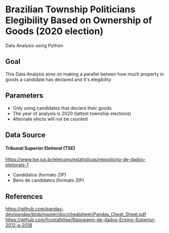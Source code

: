# Brazilian Township Politicians Elegibility Based on Ownership of Goods (2020 election)
Data Analysis using Python
## Goal
This Data Analysis aims on making a parallel betwen how much property in goods a candidate has declared and it's elegibility


## Parameters
   - Only using candidates that declare their goods
   - The year of analysis is 2020 (lattest township elections)
   - Alternate elects will not be counted
   
## Data Source
#### Tribunal Superior Eleitoral (TSE)
https://www.tse.jus.br/eleicoes/estatisticas/repositorio-de-dados-eleitorais-1 
  - Candidatos (formato ZIP)
  - Bens de candidatos (formato ZIP)

## References
https://github.com/pandas-dev/pandas/blob/master/doc/cheatsheet/Pandas_Cheat_Sheet.pdf </br>
https://github.com/fcostafelipe/Raspagem-de-dados-Ensino-Superior-2012-a-2018
